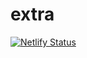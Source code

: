 # extra

[![Netlify Status](https://api.netlify.com/api/v1/badges/6248e1bf-b2a1-4f55-aa51-75e00277f108/deploy-status)](https://app.netlify.com/sites/miami-achievment/deploys)
